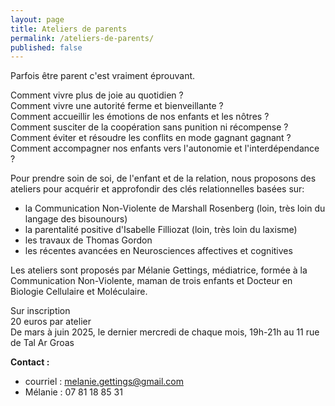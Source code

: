 ```yaml
---
layout: page
title: Ateliers de parents
permalink: /ateliers-de-parents/
published: false
---
```


Parfois être parent c'est vraiment éprouvant. <br>

Comment vivre plus de joie au quotidien ? <br>
Comment vivre une autorité ferme et bienveillante ? <br>
Comment accueillir les émotions de nos enfants et les nôtres ? <br>
Comment susciter de la coopération sans punition ni récompense ? <br>
Comment éviter et résoudre les conflits en mode gagnant gagnant ? <br>
Comment accompagner nos enfants vers l'autonomie et l'interdépendance ? <br>

Pour prendre soin de soi, de l'enfant et de la relation, nous proposons des ateliers pour acquérir et approfondir des clés relationnelles basées sur: <br>
- la Communication Non-Violente de Marshall Rosenberg (loin, très loin du langage des bisounours) <br>
- la parentalité positive d'Isabelle Filliozat (loin, très loin du laxisme) <br>
- les travaux de Thomas Gordon <br>
- les récentes avancées en Neurosciences affectives et cognitives <br>

Les ateliers sont proposés par Mélanie Gettings, médiatrice, formée à la Communication Non-Violente, maman de trois enfants et Docteur en Biologie Cellulaire et Moléculaire. <br>
 
Sur inscription <br>
20 euros par atelier <br>
De mars à juin 2025, le dernier mercredi de chaque mois, 19h-21h au 11 rue de Tal Ar Groas <br>

**Contact :**
- courriel : <a href="melanie.gettings@gmail.com">melanie.gettings@gmail.com</a>
- Mélanie : 07 81 18 85 31
